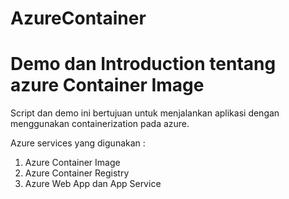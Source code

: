 # AzureContainer
# Demo dan Introduction tentang azure Container Image

Script dan demo ini bertujuan untuk menjalankan aplikasi dengan menggunakan containerization pada azure. 

Azure services yang digunakan : 
1. Azure Container Image
2. Azure Container Registry
3. Azure Web App dan App Service
